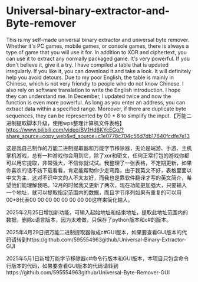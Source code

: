# Universal-binary-extractor-and-Byte-remover
This is my self-made universal binary extractor and universal byte remover. Whether it's PC games, mobile games, or console games, there is always a type of game that you will use it for. In addition to XOR and ciphertext, you can use it to extract any normally packaged game. It's very powerful. If you don't believe it, give it a try. I have compiled a table that is updated irregularly. If you like it, you can download it and take a look. It will definitely help you avoid detours. Due to my poor English, the table is mainly in Chinese, which is not very friendly to people who do not know Chinese. I also rely on software translation to write the English introduction. I hope they can understand me. In December, I updated twice and now the function is even more powerful. As long as you enter an address, you can extract data within a specified range. Moreover, if there are duplicate byte sequences, they can be represented by 00 * 8 to simplify the input.【万能二进制提取脚本升级，使用wps整理计算机文件表格】 https://www.bilibili.com/video/BV1Hd6KYcEGo/?share_source=copy_web&vd_source=c1e0778c704c56d7db17640fcdfe7e13





这是我自己制作的万能二进制提取器和万能字节移除器，无论是端游、手游、主机掌机游戏，总有一种游戏你会用到它，除了xor和密文，任何正常打包的游戏你都可以用它提取，非常强大，不信你就试试。我整理了一张表格，不定期更新，如果你喜欢的话不妨下载看看，肯定能帮助你少走弯路，由于我英文不好，表格里面以中文为主，这对不识中文的人不太友好，而我也是靠软件翻译才写的英文简介，希望他们能理解我吧。12月的时候我又更新了两次，现在功能更加强大，只要输入一个地址，就可以提取指定范围内的数据，而且字节序列如果有重复的可以用00*8代表00 00 00 00 00 00 00 00这样来简化输入。



2025年2月25日增加新功能，可输入起始地址和结束地址，提取此地址范围内的数据，删除c语言版本，因为太难做，只保存了python版本和c#的版本。

2025年4月29日把万能二进制提取器做成c#GUI版本，如果要查看GUI版本的代码请转到https://github.com/595554963github/Universal-Binary-Extractor-GUI

2025年5月1日新增万能字节移除器c#命令行版本和GUI版本，本项目只包含命令行版本的代码，如果要查看GUI版本的代码请转到https://github.com/595554963github/Universal-Byte-Remover-GUI
